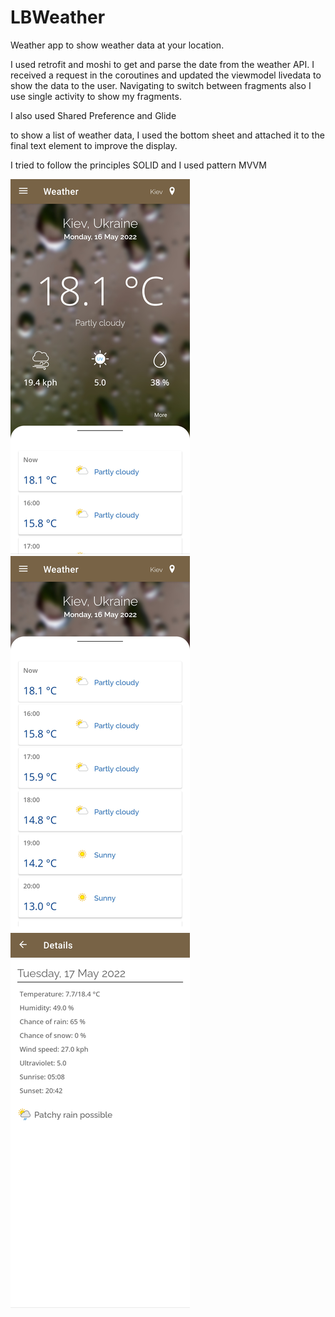 # LBWeather

Weather app to show weather data at your location.

I used retrofit and moshi to get and parse the date from the weather API. I received a request in the coroutines and updated the viewmodel livedata to show the data to the user.
Navigating to switch between fragments also I use single activity to show my fragments.

I also used Shared Preference and Glide

to show a list of weather data, I used the bottom sheet and attached it to the final text element to improve the display. 

I tried to follow the principles SOLID and I used pattern MVVM

![img_1](img_1.png) ![img_2](img_2.png) ![img_3](img_3.png)
